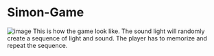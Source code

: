 # Simon-Game
![image](https://user-images.githubusercontent.com/77297529/214702082-f950670e-8230-4991-964f-c78f4a44236e.png)
This is how the game look like. The sound light will randomly create a sequence of light and sound. The player has to memorize and repeat the sequence.
